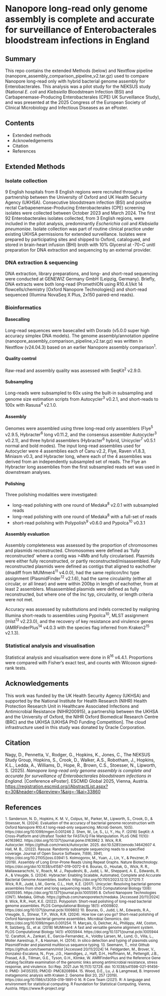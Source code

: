 # Nanopore long-read only genome assembly is complete and accurate for surveillance of Enterobacterales bloodstream infections in England

## Summary 

This repo contains the extended Methods (below) and Nextflow pipeline (nanopore_assembly_comparison_pipeline_v2.tar.gz) used to compare Nanopore long-read only with hybrid bacterial genome assembly for Enterobacterales. This analysis was a pilot study for the NEKSUS study (National *E. coli* and *Klebsiella* Bloodstream Infection (BSI) and Carbapenemase-Producing Enterobacterales (CPE) UK Surveillance Study), and was presented at the 2025 Congress of the European Society of  Clinical Microbiology and Infectious Diseases as an ePoster. 


## Contents
- Extended methods
- Acknowledgements
- Citation
- References
 
## Extended Methods
### Isolate collection
9 English hospitals from 8 English regions were recruited through a partnership between the University of Oxford and UK Health Secuirty Agency (UKHSA). Consecutive bloodstream infection (BSI) and positive rectal Carbapenemase-Producing Enterobacterales (CPE) screening isolates were collected between October 2023 and March 2024. The first 92 Enterobacterales isolates collected, from 3 English regions, were included in the pilot analysis, predominantly *Escherichia coli* and *Klebsiella pneumoniae*. Isolate collection was part of routine clinical practice under existing UKHSA permissions for extended surveillance. Isolates were prepared by participating sites and shipped to Oxford, catalogued, and stored in brain-heart infusion (BHI) broth with 10% Glycerol at -70◦C unitl preparation for DNA extraction and sequencing by an external provider. 

### DNA extraction & sequencing
DNA extraction, library preparations, and long- and short-read sequencing were conducted at GENEWIZ Germany GmbH (Leipzig, Germany). Briefly, DNA extracts were both long-read (PromethION using R10.4.1/kit 14 flowcells/chemistry [Oxford Nanopore Technologies]) and short-read sequenced (Illumina NovaSeq X Plus, 2x150 paired-end reads). 

### Bioinformatics 
#### Basecalling
Long-read sequences were basecalled with Dorado (v5.0.0 super high accuracy simplex DNA models). The genome assembly/annotation pipeline (nanopore_assembly_comparison_pipeline_v2.tar.gz) was written in Nextflow (v24.04.3) based on an earlier Nanopore assembly comparison<sup>1</sup>. 
#### Quality control
Raw-read and assembly quality was assessed with SeqKit<sup>2</sup> v2.9.0.
#### Subsampling
Long-reads were subsampled to 60x using the built-in subsampling and genome size estimation scripts from Autocycler<sup>3</sup> v0.2.1, and short-reads to 100x with Rasusa<sup>4</sup> v2.1.0. 
#### Assembly
Genomes were assembled using three long-read only assemblers (Flye<sup>5</sup> v2.9.5, Hybracter<sup>6</sup> long v0.11.2, and the consensus assembler Autocycler<sup>3</sup> v0.2.1), and three hybrid assemblers (Hybracter<sup>6</sup> hybrid, Unicycler<sup>7</sup> v0.5.1 normal and bold modes). The input long-read assemblies used for Autocycler were 4 assemblies each of Canu v2.2, Flye, Raven v1.8.3, Miniasm v0.3, and Hybracter long, where each of the 4 assemblies was derived from an independently subsampled set of reads. The Flye an Hybracter long assemblies from the first subsampled reads set was used in downstream analyses.
#### Polishing
Three polishing modalities were investigated:
- long-read polishing with one round of Medaka<sup>8</sup> v2.0.1 with subsampled reads
- long-read polishing with one round of Medaka<sup>8</sup> with a full-set of reads
- short-read polishing with Polypolish<sup>9</sup> v0.6.0 and Pypolca<sup>10</sup> v0.3.1 
#### Assembly evaluation
Assembly completeness was assessed by the proportion of chromosomes and plasmids reconstructed. Chromosomes were defined as 'fully reconstructed' where a contig was >4Mb and fully circularised. Plasmids were either fully reconstructed, or partly reconstructed/misassembled. Fully reconstructed plasmids were defined as contigs that aligned to eachother (dnadiff from MUMmer4<sup>11</sup> v4.0.0), had the same replicon/Inc type assignment (PlasmidFinder<sup>12</sup> v2.1.6), had the same circulairity (either all circular, or all linear) and were within 200bp in length of eachother, from at least 2 assemblers. Misassembled plasmids were defined as fully reconstructed, but where one of the Inc typ, circularity, or length criteria were not met. 

Accuracy was assessed by substitutions and indels corrected by realigning Illumina short-reads to assemblies using Pypolca<sup>10</sup>, MLST assignment (mlst<sup>13</sup> v2.23.0), and the recovery of key resistance and virulence genes (AMRFinderPlus<sup>14</sup> v4.0.3 with the species flag inferred from Kraken2<sup>15</sup> v2.1.3).   
  
### Statistical analysis and visualisation
Statistical analysis and visualisation were done in R<sup>16</sup> v4.4.1. Proportions were compared with Fisher’s exact test, and counts with Wilcoxon signed-rank tests.


## Acknowledgements

This work was funded by the UK Health Security Agency (UKHSA) and supported by the National Institute for Health Research (NIHR) Health Protection Research Unit in Healthcare Associated Infections and Antimicrobial Resistance (NIHR200915), a partnership between the UKHSA and the University of Oxford, the NIHR Oxford Biomedical Research Centre (BRC) and the UKHSA [UKHSA PhD Funding Competition]. The cloud infrastructure used in this study was donated by Oracle Corporation.


## Citation

Nagy, D., Pennetta, V., Rodger, G., Hopkins, K., Jones, C., The NEKSUS Study Group, Hopkins, S., Crook, D., Walker, A.S., Robotham, J., Hopkins, K.L., Ledda, A., Williams, D., Hope, R., Brown, C.S., Stoesser, N., Lipworth, S. (2025). *Nanopore long-read only genome assembly is complete and accurate for surveillance of Enterobacterales bloodstream infections in England.* [Conference ePoster]. ESCMID Global 2025, Vienna, Austria. https://registration.escmid.org//AbstractList.aspx?e=30&header=0&preview=1&aig=-1&ai=33860 

## References
<sub>
1. Sanderson, N. D., Hopkins, K. M. V., Colpus, M., Parker, M., Lipworth, S., Crook, D., & Stoesser, N. (2024). Evaluation of the accuracy of bacterial genome reconstruction with Oxford Nanopore R10.4.1 long-read-only sequencing. Microb Genom, 10(5). https://doi.org/10.1099/mgen.0.001246
2. Shen, W., Le, S., Li, Y., Hu, F. (2016) SeqKit: A Cross-Platform and Ultrafast Toolkit for FASTA/Q File Manipulation. PLoS ONE 11(10): e0163962. https://doi.org/10.1371/journal.pone.0163962
3. Wick, R.R. Autocycler. https://github.com/rrwick/Autocycler. 2025. doi:10.5281/zenodo.14642607
4. Hall, M. B., (2022). Rasusa: Randomly subsample sequencing reads to a specified coverage. Journal of Open Source Software, 7(69), 3941, https://doi.org/10.21105/joss.03941
5. Kolmogorov, M., Yuan, J., Lin, Y., & Pevzner, P. (2019). Assembly of Long Error-Prone Reads Using Repeat Graphs. Nature Biotechnology. https://doi.org/doi:10.1038/s41587-019-0072-8 
6. Bouras, G., Houtak, G., Wick, R. R., Mallawaarachchi, V., Roach, M. J., Papudeshi, B., Judd, L. M., Sheppard, A. E., Edwards, R. A., & Vreugde, S. (2024). Hybracter: Enabling Scalable, Automated, Complete and Accurate Bacterial Genome Assemblies. bioRxiv. https://doi.org/10.1101/2023.12.12.571215 
7. Wick, R.R., Judd, L.M., Gorrie, C.L., Holt, K.E. (2017). Unicycler: Resolving bacterial genome assemblies from short and long sequencing reads. PLOS Computational Biology 13(6): e1005595. https://doi.org/10.1371/journal.pcbi.1005595 
8. Oxford Nanopore Technologies (ONT). Medaka, Github. https://github.com/nanoporetech/medaka. [Accessed 20/11/2024]
9. Wick, R.R., Holt, K.E. (2022). Polypolish: Short-read polishing of long-read bacterial genome assemblies. PLOS Computational Biology 18(1): e1009802. https://doi.org/10.1371/journal.pcbi.1009802
10. Bouras, G., Judd, L.M., Edwards, R.A., Vreugde, S., Stinear, T.P., Wick, R.R. (2024). How low can you go? Short-read polishing of Oxford Nanopore bacterial genome assemblies. Microbial Genomics. doi: https://doi.org/10.1099/mgen.0.001254.
11. Marçais, G, Delcher, AL, Phillippy, AM, Coston, R, Salzberg, SL, et al. (2018) MUMmer4: A fast and versatile genome alignment system. PLOS Computational Biology 14(1): e1005944. https://doi.org/10.1371/journal.pcbi.1005944
12. Carattoli, A., Zankari, E., Garcia-Fernandez, A., Voldby Larsen, M., Lund, O., Villa, L., Moller Aarestrup, F., & Hasman, H. (2014). In silico detection and typing of plasmids using PlasmidFinder and plasmid multilocus sequence typing. 
13. Seemann, T., mlst Github https://github.com/tseemann/mlst [Accessed 20/11/2024]
14. Feldgarden, M., Brover, V., Gonzalez-Escalona, N., Frye, J.G., Haendiges, J., Haft, D.H., Hoffmann, M., Pettengill, J.B., Prasad, A.B., Tillman, G.E., Tyson, G.H., Klimke, W. AMRFinderPlus and the Reference Gene Catalog facilitate examination of the genomic links among antimicrobial resistance, stress response, and virulence. Sci Rep. 2021 Jun 16;11(1):12728. doi: 10.1038/s41598-021-91456-0. PMID: 34135355; PMCID: PMC8208984.
15. Wood, D.E., Lu, J. & Langmead, B. Improved metagenomic analysis with Kraken 2. Genome Biol 20, 257 (2019). https://doi.org/10.1186/s13059-019-1891-0
16. R Core Team (2021). R: A language and environment for statistical computing. R Foundation for Statistical Computing, Vienna, Austria. https://www.R-project.org/
</sub>
